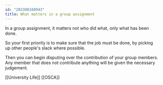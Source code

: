 ```yaml
---
id: "202308160943"
title: What matters in a group assignment
---
```


In a group assignment, it matters not who did what, only what has been done.

So your first priority is to make sure that the job must be done, by picking up other people's slack where possible.

Then you can begin disputing over the contribution of your group members. Any member that does not contribute anything will be given the necessary judgement.

[[University Life]] [[OSCA]]
